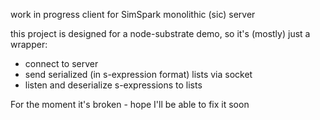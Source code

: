 work in progress client for SimSpark monolithic (sic) server

this project is designed for a node-substrate demo, 
so it's (mostly) just a wrapper:
 
 * connect to server
 * send serialized (in s-expression format) lists via socket
 * listen and deserialize s-expressions to lists

For the moment it's broken - hope I'll be able to fix it soon
